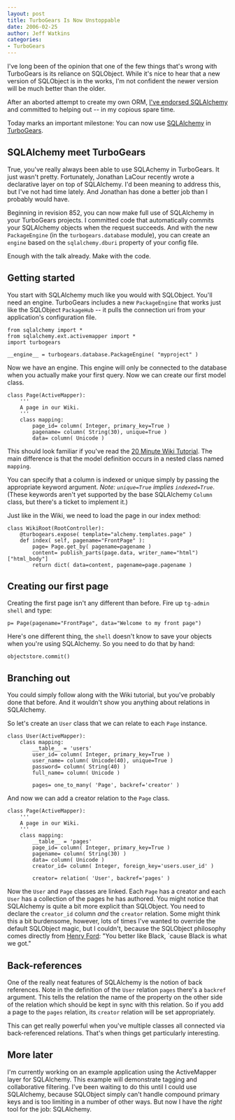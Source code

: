 ```yaml
---
layout: post
title: TurboGears Is Now Unstoppable
date: 2006-02-25
author: Jeff Watkins
categories:
- TurboGears
---
```


I've long been of the opinion that one of the few things that's wrong with TurboGears is its reliance on SQLObject. While it's nice to hear that a new version of SQLObject is in the works, I'm not confident the newer version will be much better than the older.

After an aborted attempt to create my own ORM, [I've endorsed SQLAlchemy](http://nerd.newburyportion.com/2005/12/not-invented-here) and committed to helping out -- in my copious spare time.

Today marks an important milestone: You can now use [SQLAlchemy](http://sqlalchemy.org) in [TurboGears](http://turbogears.org).

<!--more-->

## SQLAlchemy meet TurboGears

True, you've really always been able to use SQLAchemy in TurboGears. It just wasn't pretty. Fortunately, Jonathan LaCour recently wrote a declarative layer on top of SQLAlchemy. I'd been meaning to address this, but I've not had time lately. And Jonathan has done a better job than I probably would have.

Beginning in revision 852, you can now make full use of SQLAlchemy in your TurboGears projects. I committed code that automatically commits your SQLAlchemy objects when the request succeeds. And with the new `PackageEngine` (in the `turbogears.database` module), you can create an `engine` based on the `sqlalchemy.dburi` property of your config file.

Enough with the talk already. Make with the code.

## Getting started

You start with SQLAlchemy much like you would with SQLObject. You'll need an engine. TurboGears includes a new `PackageEngine` that works just like the SQLObject `PackageHub` -- it pulls the connection uri from your application's configuration file.

    from sqlalchemy import *
    from sqlalchemy.ext.activemapper import *
    import turbogears

    __engine__ = turbogears.database.PackageEngine( "myproject" )
    
Now we have an engine. This engine will only be connected to the database when you actually make your first query. Now we can create our first model class.

    class Page(ActiveMapper):
        '''
        A page in our Wiki.
        '''
        class mapping:
            page_id= column( Integer, primary_key=True )
            pagename= column( String(30), unique=True )
            data= column( Unicode )
        
This should look familiar if you've read the [20 Minute Wiki Tutorial](http://www.turbogears.org/docs/wiki20/). The main difference is that the model definition occurs in a nested class named `mapping`.

You can specify that a column is indexed or unique simply by passing the appropriate keyword argument. _Note: `unique=True` implies `indexed=True`_. (These keywords aren't yet supported by the base SQLAlchemy `Column` class, but there's a ticket to implement it.)

Just like in the Wiki, we need to load the page in our index method:

    class WikiRoot(RootController):
        @turbogears.expose( template="alchemy.templates.page" )
        def index( self, pagename="FrontPage" ):
            page= Page.get_by( pagename=pagename )
            content= publish_parts(page.data, writer_name="html")["html_body"]
            return dict( data=content, pagename=page.pagename )
            
## Creating our first page

Creating the first page isn't any different than before. Fire up `tg-admin shell` and type:

    p= Page(pagename="FrontPage", data="Welcome to my front page")
    
Here's one different thing, the `shell` doesn't know to save your objects when you're using SQLAlchemy. So you need to do that by hand:

    objectstore.commit()
    
## Branching out

You could simply follow along with the Wiki tutorial, but you've probably done that before. And it wouldn't show you anything about relations in SQLAlchemy.

So let's create an `User` class that we can relate to each `Page` instance.

    class User(ActiveMapper):
        class mapping:
            __table__ = 'users'
            user_id= column( Integer, primary_key=True )
            user_name= column( Unicode(40), unique=True )
            password= column( String(40) )
            full_name= column( Unicode )
            
            pages= one_to_many( 'Page', backref='creator' )
            
And now we can add a creator relation to the `Page` class.

    class Page(ActiveMapper):
        '''
        A page in our Wiki.
        '''
        class mapping:
            __table__ = 'pages'
            page_id= column( Integer, primary_key=True )
            pagename= column( String(30) )
            data= column( Unicode )
            creator_id= column( Integer, foreign_key='users.user_id' )
            
            creator= relation( 'User', backref='pages' )

Now the `User` and `Page` classes are linked. Each `Page` has a creator and each `User` has a collection of the pages he has authored. You might notice that SQLAlchemy is quite a bit more explicit than SQLObject. You need to declare the `creator_id` column _and_ the `creator` relation. Some might think this a bit burdensome, however, lots of times I've wanted to override the default SQLObject magic, but I couldn't, because the SQLObject philosophy comes directly from [Henry Ford](http://en.wikipedia.org/wiki/Henry_Ford): "You better like Black, `cause Black is what we got."

## Back-references

One of the really neat features of SQLAlchemy is the notion of back references. Note in the definition of the `User` relation `pages` there's a `backref` argument. This tells the relation the name of the property on the other side of the relation which should be kept in sync with this relation. So if you add a page to the `pages` relation, its `creator` relation will be set appropriately.

This can get really powerful when you've multiple classes all connected via back-referenced relations. That's when things get particularly interesting.

## More later

I'm currently working on an example application using the ActiveMapper layer for SQLAlchemy. This example will demonstrate tagging and collaborative filtering. I've been waiting to do this until I could use SQLAlchemy, because SQLObject simply can't handle compound primary keys and is too limiting in a number of other ways. But now I have the _right_ tool for the job: SQLAlchemy.
